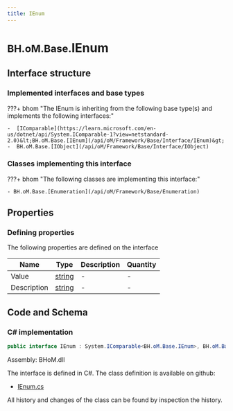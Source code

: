 ```yaml
---
title: IEnum
---
```


# <small>BH.oM.Base.</small>**IEnum**



## Interface structure

### Implemented interfaces and base types

???+ bhom "The IEnum is inheriting from the following base type(s) and implements the following interfaces:"

    -  [IComparable](https://learn.microsoft.com/en-us/dotnet/api/System.IComparable-1?view=netstandard-2.0)&lt;BH.oM.Base.[IEnum](/api/oM/Framework/Base/Interface/IEnum)&gt;
    -  BH.oM.Base.[IObject](/api/oM/Framework/Base/Interface/IObject)


### Classes implementing this interface

???+ bhom "The following classes are implementing this interface:"

    - BH.oM.Base.[Enumeration](/api/oM/Framework/Base/Enumeration)


## Properties



### Defining properties

The following properties are defined on the interface

| Name             | Type             | Description      | Quantity         |
|------------------|------------------|------------------|------------------|
| Value | [string](https://learn.microsoft.com/en-us/dotnet/api/System.String?view=netstandard-2.0) | - | - |
| Description | [string](https://learn.microsoft.com/en-us/dotnet/api/System.String?view=netstandard-2.0) | - | - |


## Code and Schema

### C# implementation

``` C# title="C#"
public interface IEnum : System.IComparable<BH.oM.Base.IEnum>, BH.oM.Base.IObject
```

Assembly: BHoM.dll

The interface is defined in C#. The class definition is available on github:

- [IEnum.cs](https://github.com/BHoM/BHoM/blob/develop/BHoM/Interface\IEnum.cs)

All history and changes of the class can be found by inspection the history.
